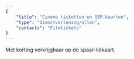 ```yaml
---
{
	"title": "Cinema ticketten en GSM kaarten",
	"type": "dienstverlening/allen",
	"contacts": "Filmtickets"
}
---
```


Met korting verkrijgbaar op de spaar-lidkaart.